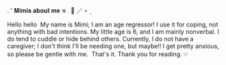 . ' 𝐌𝐢𝐦𝐢𝐬 𝐚𝐛𝐨𝐮𝐭 𝐦𝐞 𖦹ׂ 𓈒 🐇 ／ ⋆ ۪

Hello hello 
My name is Mimi; I am an age regressor! I use it for coping, not anything with bad intentions. My little age is 6, and I am mainly nonverbal. I do tend to cuddle or hide behind others. Currently, I do not have a caregiver; I don't think I'll be needing one, but maybe!! I get pretty anxious, so please be gentle with me. 
That's it. Thank you for reading. 𔘓
